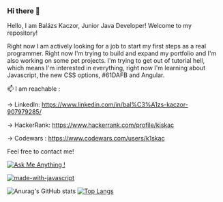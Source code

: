 ### Hi there 👋
Hello, I am Balázs Kaczor, Junior Java Developer!
Welcome to my repository!

Right now I am actively looking for a job to start my first steps as a real programmer.
Right now I'm trying to build and expand my portfolio and I'm also working on some pet projects.
I'm trying to get out of tutorial hell, which means I'm interested in everything, right now I'm learning about Javascript, the new CSS options, #61DAFB and Angular.

📫 I am reachable :

-> LinkedIn: https://www.linkedin.com/in/bal%C3%A1zs-kaczor-907979285/ 

-> HackerRank: https://www.hackerrank.com/profile/kiskac

-> Codewars : https://www.codewars.com/users/k1skac

Feel free to contact me!

[![Ask Me Anything !](https://img.shields.io/badge/Ask%20me-anything-1abc9c.svg)](https://GitHub.com/Naereen/ama)

[![made-with-javascript](https://img.shields.io/badge/Made%20with-JavaScript-1f425f.svg)](https://www.javascript.com)

![Anurag's GitHub stats](https://github-readme-stats.vercel.app/api?username=k1skac&show_icons=true&theme=merko)     [![Top Langs](https://github-readme-stats.vercel.app/api/top-langs/?username=k1skac&layout=pie)](https://github.com/anuraghazra/github-readme-stats)




<!--
**k1skac/k1skac** is a ✨ _special_ ✨ repository because its `README.md` (this file) appears on your GitHub profile.
[![Harlok's WakaTime stats](https://github-readme-stats.vercel.app/api/wakatime?username=k1skac)](https://github.com/anuraghazra/github-readme-stats)

[![Readme Card](https://github-readme-stats.vercel.app/api/pin/?username=k1skac&repo=github-readme-stats&show_owner=true)](https://github.com/anuraghazra/github-readme-stats)

[![GitHub license](https://img.shields.io/github/license/Naereen/StrapDown.js.svg)](https://github.com/Naereen/StrapDown.js/blob/master/LICENSE)
[![GitHub commits](https://badgen.net/github/commits/Naereen/Strapdown.js)](https://GitHub.com/Naereen/StrapDown.js/commit/)
[![GitHub forks](https://img.shields.io/github/forks/Naereen/StrapDown.js.svg?style=social&label=Fork&maxAge=2592000)](https://GitHub.com/Naereen/StrapDown.js/network/)
[![GitHub contributors](https://img.shields.io/github/contributors/Naereen/badges.svg)](https://GitHub.com/Naereen/badges/graphs/contributors/)

Here are some ideas to get you started:
- 🔭 I’m currently working on ...
- 🌱 I’m currently learning ...
- 👯 I’m looking to collaborate on ...
- 🤔 I’m looking for help with ...
- 💬 Ask me about ...
- 📫 How to reach me: ...
- 😄 Pronouns: ...
- ⚡ Fun fact: ...
-->

